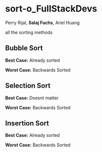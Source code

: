# sort-o_FullStackDevs

Perry Rijal, **Salaj Fuchs**, Ariel Huang

all the sorting methods



## Bubble Sort

**Best Case:** Already sorted

**Worst Case:** Backwards Sorted

## Selection Sort

**Best Case:** Doesnt matter

**Worst Case:** Backwards Sorted

## Insertion Sort

**Best Case:** Already sorted

**Worst Case:** Backwards Sorted
